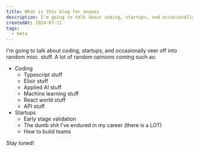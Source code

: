 ```yaml
---
title: What is this blog for anyway
description: I'm going to talk about coding, startups, and occasionally veer off into random misc. stuff.
createdAt: 2024-07-11
tags:
  - meta
---
```


I'm going to talk about coding, startups, and occasionally veer off into random misc. stuff. A lot of random opinions coming such as:
- Coding
  - Typescript stuff
  - Elixir stuff
  - Applied AI stuff
  - Machine learning stuff
  - React world stuff
  - API stuff
- Startups
  - Early stage validation
  - The dumb shit I've endured in my career (there is a LOT)
  - How to build teams

Stay tuned!